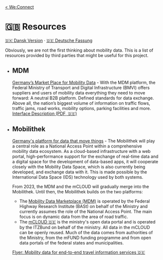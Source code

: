 [< We:Connect](README.md)

# 🇬🇧 Resources

[🇩🇰 Dansk Version](resources-da.md) · [🇩🇪 Deutsche Fassung](resources-de.md)

Obviously, we are not the first thinking about mobility data. This is a list of resources provided by third parties that
might be useful for this project.

* ## MDM
  [Germany’s Market Place for Mobility Data](https://www.mdm-portal.de/?lang=en) - With the MDM platform, the
  Federal Ministry of Transport and Digital Infrastructure (BMVI) offers suppliers and users of mobility data everything
  they need to move forward: A neutral B2B platform. Defined standards for data exchange. Above all, the nation’s
  biggest volume of information on traffic flows, traffic jams, road works, mobility options, parking facilities and
  more.
  [Interface Description (PDF, 🇩🇪)](docs/mdm-technische-schnittstellenbeschreibung-v2.8.0.pdf)

* ## Mobilithek

  [Germany's platform for data that move things](https://www.bmvi.de/SharedDocs/DE/Artikel/DG/mobilithek.html) - The
  Mobilithek will play a central role as a National Access Point within a comprehensive mobility data ecosystem. As a
  cloud-based infrastructure with a web portal, high-performance support for the exchange of real-time data and a
  digital
  space for the development of data-based apps, it will cooperate closely with the Mobility Data Space, which is also
  currently being developed, and exchange data with it. This is made possible by the International Data Space (IDS)
  technology used by both systems.

  From 2023, the MDM and the mCLOUD will gradually merge into the Mobilithek. Until then, the Mobilithek builds on the
  two
  platforms:

    * The [Mobility Data Marketplace (MDM)](https://www.mdm-portal.de/?lang=en) is operated by the Federal Highway Research
      Institute (BASt) on behalf of the Ministry and currently assumes the role of the National Access Point. The main
      focus is on dynamic data from the area of road traffic.
    * The [mCLOUD 🇩🇪](https://www.mcloud.de/) is the ministry's open data portal and is operated by the ITZBund on behalf
      of the ministry. All data in the mCLOUD can be openly reused. Much of the data comes from authorities of the
      Ministry, from the mFUND funding programme and from open data portals of the federal states and municipalities.

  [Flyer: Mobility data for end-to-end travel information services 🇩🇪](docs/multimodale-reisefunktionen-flyer.pdf)
